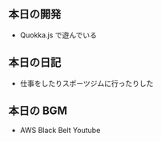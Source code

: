 ## 本日の開発

- Quokka.js で遊んでいる

## 本日の日記

- 仕事をしたりスポーツジムに行ったりした

## 本日の BGM

- AWS Black Belt Youtube
